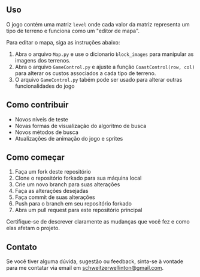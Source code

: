 ## Uso

O jogo contém uma matriz `level` onde cada valor da matriz representa um tipo de terreno e funciona como um "editor de mapa". 

Para editar o mapa, siga as instruções abaixo:

1. Abra o arquivo `Map.py` e use o dicionario `block_images` para manipular as imagens dos terrenos.
2. Abra o arquivo `GameControl.py` e ajuste a função `CoastControl(row, col)` para alterar os custos associados a cada tipo de terreno.
3. O arquivo `GameControl.py` tabém pode ser usado para alterar outras funcionalidades do jogo

## Como contribuir

- Novos níveis de teste
- Novas formas de visualização do algoritmo de busca
- Novos métodos de busca
- Atualizações de animação do jogo e sprites

## Como começar

1. Faça um fork deste repositório
2. Clone o repositório forkado para sua máquina local
3. Crie um novo branch para suas alterações
4. Faça as alterações desejadas
5. Faça commit de suas alterações
6. Push para o branch em seu repositório forkado
7. Abra um pull request para este repositório principal

Certifique-se de descrever claramente as mudanças que você fez e como elas afetam o projeto.


## Contato
Se você tiver alguma dúvida, sugestão ou feedback, sinta-se à vontade para me contatar via email em [schweitzerwellinton@gmail.com](mailto:schweitzerwellinton@gmail.com).
